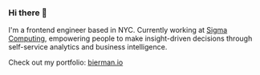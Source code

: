 ### Hi there 👋

I'm a frontend engineer based in NYC. Currently working at [Sigma Computing](https://sigmacomputing.com), empowering people to make insight-driven decisions through self-service analytics and business intelligence.

Check out my portfolio: [bierman.io](https://bierman.io)
